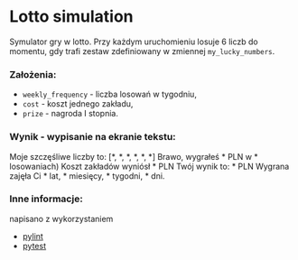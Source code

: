 # Lotto simulation
Symulator gry w lotto. Przy każdym uruchomieniu losuje 6 liczb do momentu, gdy trafi zestaw zdefiniowany w zmiennej `my_lucky_numbers`.

### Założenia:
- `weekly_frequency` - liczba losowań w tygodniu,
- `cost` - koszt jednego zakładu,
- `prize` - nagroda I stopnia.

### Wynik - wypisanie na ekranie tekstu:
Moje szczęśliwe liczby to: [*, *, *, *, *, *]
Brawo, wygrałeś * PLN w * losowaniach)
Koszt zakładów wyniósł * PLN
Twój wynik to: * PLN
Wygrana zajęła Ci * lat, * miesięcy, * tygodni, * dni.

### Inne informacje:
napisano z wykorzystaniem
- [pylint](https://pylint.pycqa.org/en/latest/)
- [pytest](https://docs.pytest.org/en/latest/)